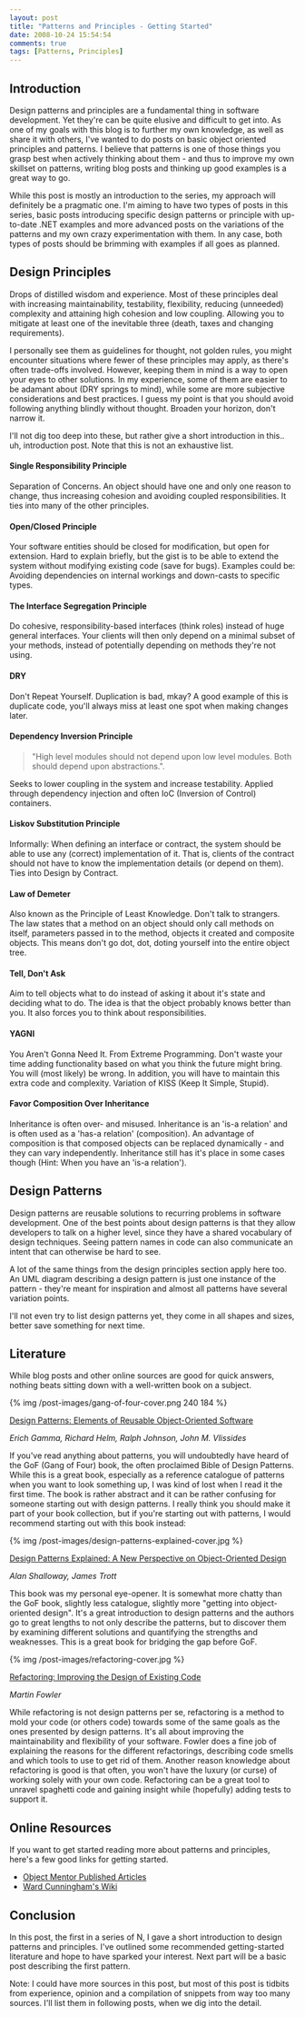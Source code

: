 ```yaml
---
layout: post
title: "Patterns and Principles - Getting Started"
date: 2008-10-24 15:54:54
comments: true
tags: [Patterns, Principles]
---
```


## Introduction

Design patterns and principles are a fundamental thing in software development. Yet they're can be quite elusive and difficult to get into. As one of my goals with this blog is to further my own knowledge, as well as share it with others, I've wanted to do posts on basic object oriented principles and patterns. I believe that patterns is one of those things you grasp best when actively thinking about them - and thus to improve my own skillset on patterns, writing blog posts and thinking up good examples is a great way to go.

While this post is mostly an introduction to the series, my approach will definitely be a pragmatic one. I'm aiming to have two types of posts in this series, basic posts introducing specific design patterns or principle with up-to-date .NET examples and more advanced posts on the variations of the patterns and my own crazy experimentation with them. In any case, both types of posts should be brimming with examples if all goes as planned. 

## Design Principles

Drops of distilled wisdom and experience. Most of these principles deal with increasing maintainability, testability, flexibility, reducing (unneeded) complexity and attaining high cohesion and low coupling. Allowing you to mitigate at least one of the inevitable three (death, taxes and changing requirements).  

I personally see them as guidelines for thought, not golden rules, you might encounter situations where fewer of these principles may apply, as there's often trade-offs involved. However, keeping them in mind is a way to open your eyes to other solutions. In my experience, some of them are easier to be adamant about (DRY springs to mind), while some are more subjective considerations and best practices. I guess my point is that you should avoid following anything blindly without thought. Broaden your horizon, don't narrow it.  

I'll not dig too deep into these, but rather give a short introduction in this.. uh, introduction post. Note that this is not an exhaustive list.

#### Single Responsibility Principle

Separation of Concerns. An object should have one and only one reason to change, thus increasing cohesion and avoiding coupled responsibilities. It ties into many of the other principles.

#### Open/Closed Principle
Your software entities should be closed for modification, but open for extension. Hard to explain briefly, but the gist is to be able to extend the system without modifying existing code (save for bugs). Examples could be: Avoiding dependencies on internal workings and down-casts to specific types.

#### The Interface Segregation Principle
Do cohesive, responsibility-based interfaces (think roles) instead of huge general interfaces. Your clients will then only depend on a minimal subset of your methods, instead of potentially depending on methods they're not using.

#### DRY
Don't Repeat Yourself. Duplication is bad, mkay? A good example of this is duplicate code, you'll always miss at least one spot when making changes later.

#### Dependency Inversion Principle
> "High level modules should not depend upon low level modules. Both should depend upon abstractions.". 

Seeks to lower coupling in the system and increase testability. Applied through dependency injection and often IoC (Inversion of Control) containers.

#### Liskov Substitution Principle
Informally: When defining an interface or contract, the system should be able to use any (correct) implementation of it. That is, clients of the contract should not have to know the implementation details (or depend on them). Ties into Design by Contract.

#### Law of Demeter
Also known as the Principle of Least Knowledge. Don't talk to strangers. The law states that a method on an object should only call methods on itself, parameters passed in to the method, objects it created and composite objects. This means don't go dot, dot, doting yourself into the entire object tree.

#### Tell, Don't Ask
Aim to tell objects what to do instead of asking it about it's state and deciding what to do. The idea is that the object probably knows better than you. It also forces you to think about responsibilities.

#### YAGNI
You Aren't Gonna Need It. From Extreme Programming. Don't waste your time adding functionality based on what you think the future might bring. You will (most likely) be wrong. In addition, you will have to maintain this extra code and complexity. Variation of KISS (Keep It Simple, Stupid).

#### Favor Composition Over Inheritance
Inheritance is often over- and misused. Inheritance is an 'is-a relation' and is often used as a 'has-a relation' (composition). An advantage of composition is that composed objects can be replaced dynamically - and they can vary independently. Inheritance still has it's place in some cases though (Hint: When you have an 'is-a relation'). 

## Design Patterns

Design patterns are reusable solutions to recurring problems in software development. One of the best points about design patterns is that they allow developers to talk on a higher level, since they have a shared vocabulary of design techniques. Seeing pattern names in code can also communicate an intent that can otherwise be hard to see.

A lot of the same things from the design principles section apply here too. An UML diagram describing a design pattern is just one instance of the pattern - they're meant for inspiration and almost all patterns have several variation points.

I'll not even try to list design patterns yet, they come in all shapes and sizes, better save something for next time.

## Literature

While blog posts and other online sources are good for quick answers, nothing beats sitting down with a well-written book on a subject.

{% img /post-images/gang-of-four-cover.png 240 184 %}

[Design Patterns: Elements of Reusable Object-Oriented Software](http://www.amazon.com/Design-Patterns-Object-Oriented-Addison-Wesley-Professional/dp/0201633612/)

_Erich Gamma, Richard Helm, Ralph Johnson, John M. Vlissides_

If you've read anything about patterns, you will undoubtedly have heard of the GoF (Gang of Four) book, the often proclaimed Bible of Design Patterns. While this is a great book, especially as a reference catalogue of patterns when you want to look something up, I was kind of lost when I read it the first time. The book is rather abstract and it can be rather confusing for someone starting out with design patterns. I really think you should make it part of your book collection, but if you're starting out with patterns, I would recommend starting out with this book instead:

{% img /post-images/design-patterns-explained-cover.jpg %}

[Design Patterns Explained: A New Perspective on Object-Oriented Design](http://www.amazon.com/Design-Patterns-Explained-Perspective-Object-Oriented/dp/0321247140/)

_Alan Shalloway, James Trott_

This book was my personal eye-opener. It is somewhat more chatty than the GoF book, slightly less catalogue, slightly more "getting into object-oriented design". It's a great introduction to design patterns and the authors go to great lengths to not only describe the patterns, but to discover them by examining different solutions and quantifying the strengths and weaknesses. This is a great book for bridging the gap before GoF. 

{% img /post-images/refactoring-cover.jpg %}

[Refactoring: Improving the Design of Existing Code](http://www.amazon.com/Refactoring-Improving-Existing-Addison-Wesley-Technology/dp/0201485672/)

_Martin Fowler_

While refactoring is not design patterns per se, refactoring is a method to mold your code (or others code) towards some of the same goals as the ones presented by design patterns. It's all about improving the maintainability and flexibility of your software. Fowler does a fine job of explaining the reasons for the different refactorings, describing code smells and which tools to use to get rid of them. Another reason knowledge about refactoring is good is that often, you won't have the luxury (or curse) of working solely with your own code. Refactoring can be a great tool to unravel spaghetti code and gaining insight while (hopefully) adding tests to support it.

## Online Resources

If you want to get started reading more about patterns and principles, here's a few good links for getting started.

- [Object Mentor Published Articles](http://objectmentor.com/resources/publishedArticles.html)
- [Ward Cunningham's Wiki](http://c2.com/cgi/wiki?CategoryPattern)

## Conclusion

In this post, the first in a series of N, I gave a short introduction to design patterns and principles. I've outlined some recommended getting-started literature and hope to have sparked your interest. Next part will be a basic post describing the first pattern.

Note: I could have more sources in this post, but most of this post is tidbits from experience, opinion and a compilation of snippets from way too many sources. I'll list them in following posts, when we dig into the detail.
